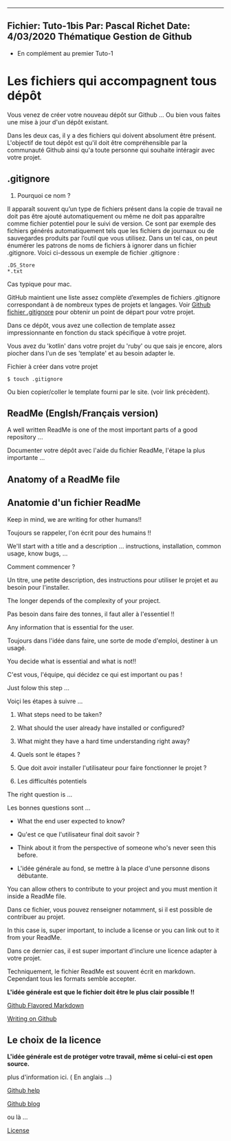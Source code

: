 
-----------------------------
Fichier: Tuto-1bis
Par: Pascal Richet
Date: 4/03/2020
Thématique Gestion de Github
-----------------------------

* En complément au premier Tuto-1

# Les fichiers qui accompagnent tous dépôt

Vous venez de créer votre nouveau dépôt sur Github ... Ou bien vous faites une mise à jour d'un dépôt existant.

Dans les deux cas, il y a des fichiers qui doivent absolument être présent. L'objectif de tout dépôt est qu'il doit être compréhensible par la communauté Github ainsi qu'a toute personne qui souhaite intéragir avec votre projet. 

## .gitignore

1. Pourquoi ce nom ? 

Il apparaît souvent qu’un type de fichiers présent dans la copie de travail ne
doit pas être ajouté automatiquement ou même ne doit pas apparaître comme
fichier potentiel pour le suivi de version. Ce sont par exemple des fichiers générés
automatiquement tels que les fichiers de journaux ou de sauvegardes produits
par l’outil que vous utilisez. Dans un tel cas, on peut énumérer les patrons
de noms de fichiers à ignorer dans un fichier .gitignore. Voici ci-dessous un
exemple de fichier .gitignore :

	.DS_Store
	*.txt 

Cas typique pour mac.

GitHub maintient une liste assez complète d’exemples de fichiers .gitignore
correspondant à de nombreux types de projets et langages. Voir 
[Github fichier .gitignore](https://github.com/github/gitignore) pour obtenir un point de départ pour votre projet.

Dans ce dépôt, vous avez une collection de template assez impressionnante en fonction du stack spécifique à votre projet.

Vous avez du 'kotlin' dans votre projet du 'ruby' ou que sais je encore, alors piocher dans l'un de ses 'template' et au besoin adapter le.

Fichier à créer dans votre projet

	$ touch .gitignore

Ou bien copier/coller le template fourni par le site. (voir link précèdent).

## ReadMe (Englsh/Français version)

A well written ReadMe is one of the most important parts of a good repository ...

Documenter votre dépôt avec l'aide du fichier ReadMe, l'étape la plus importante ...

## Anatomy of a ReadMe file

## Anatomie d'un fichier ReadMe

Keep in mind, we are writing for other humans!!

Toujours se rappeler, l'on écrit pour des humains !!


We'll start with a title and a description ... instructions, installation, common usage, know bugs, ...

Comment commencer ? 

Un titre, une petite description, des instructions pour utiliser le projet et au besoin pour l'installer.

The longer depends of the complexity of your project.

Pas besoin dans faire des tonnes, il faut aller à l'essentiel !!

Any information that is essential for the user.

Toujours dans l'idée dans faire, une sorte de mode d'emploi, destiner à un usagé.

You decide what is essential and what is not!!

C'est vous, l'équipe, qui décidez ce qui est important ou pas !

Just folow this step ...

Voiçi les étapes à suivre ...

1. What steps need to be taken?
2. What should the user already have installed or configured?
3. What might they have a hard time understanding right away?

1. Quels sont le étapes ?
2. Que doit avoir installer l'utilisateur pour faire fonctionner le projet ?
3. Les difficultés potentiels 

The right question is ...

Les bonnes questions sont ...

* What the end user expected to know?

* Qu'est ce que l'utilisateur final doit savoir ?

* Think about it from the perspective of someone who's never seen this before.

* L'idée générale au fond, se mettre à la place d'une personne disons débutante. 

You can allow others to contribute to your project and you must mention it inside a ReadMe file.

Dans ce fichier, vous pouvez renseigner notamment, si il est possible de contribuer au projet.

In this case is, super important, to include a license or you can link out to it from your ReadMe.

Dans ce dernier cas, il est super important d'inclure une licence adapter à votre projet.

Techniquement, le fichier ReadMe est souvent écrit en markdown. Cependant tous les formats semble accepter.

**L'idée générale est que le fichier doit être le plus clair possible !!**

[Github Flavored Markdown](https://help.github.com/en/github/writing-on-github/getting-started-with-writing-and-formatting-on-github)

[Writing on Github](https://help.github.com/en/github/writing-on-github)

## Le choix de la licence

**L'idée générale est de protéger votre travail, même si celui-ci est open source.**

plus d'information ici. ( En anglais ...)

[Github help](https://help.github.com/en/github/creating-cloning-and-archiving-repositories/licensing-a-repository)

[Github blog](https://github.blog/2013-07-15-choosing-an-open-source-license/)

ou là ...

[License](choosealicense.com)

